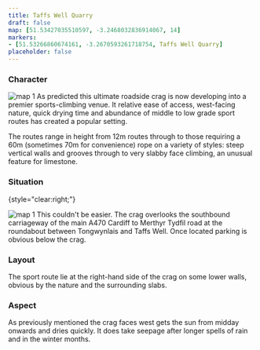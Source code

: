 ```yaml
---
title: Taffs Well Quarry
draft: false
map: [51.53427035510597, -3.2468032836914067, 14]
markers:
- [51.53266860674161, -3.2670593261718754, Taffs Well Quarry]
placeholder: false
---
```


### Character

![map 1](/img/south-wales/south-east-limestone/TAFFMAP1.gif) As predicted this ultimate roadside crag is now developing into a premier sports-climbing venue. It relative ease of access, west-facing nature, quick drying time and abundance of middle to low grade sport routes has created a popular setting.

The routes range in height from 12m routes through to those requiring a 60m (sometimes 70m for convenience) rope on a variety of styles: steep vertical walls and grooves through to very slabby face climbing, an unusual feature for limestone. 

### Situation
{style="clear:right;"}

![map 1](/img/south-wales/south-east-limestone/TAFF1.gif) This couldn't be easier. The crag overlooks the southbound carriageway of the main A470 Cardiff to Merthyr Tydfil road at the roundabout between Tongwynlais and Taffs Well. Once located parking is obvious below the crag.

### Layout

The sport route lie at the right-hand side of the crag on some lower walls, obvious by the nature and the surrounding slabs.

### Aspect

As previously mentioned the crag faces west gets the sun from midday onwards and dries quickly. It does take seepage after longer spells of rain and in the winter months.





